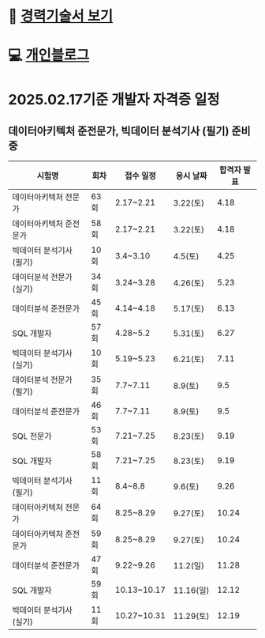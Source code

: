 # 📄 [경력기술서 보기](https://drive.google.com/file/d/1NhkqkZpRfdC5sQ4BzugRK-QS9Xg8xsnT/view?usp=sharing)
# 💻 [개인블로그](https://velog.io/@ashenlord/posts)

# 2025.02.17기준 개발자 자격증 일정
## 데이터아키텍처 준전문가, 빅데이터 분석기사 (필기) 준비중
| 시험명                      | 회차  | 접수 일정         | 응시 날짜    | 합격자 발표 |
|-----------------------------|------|------------------|-------------|------------|
| 데이터아키텍처 전문가       | 63회  | 2.17~2.21        | 3.22(토)    | 4.18       |
| 데이터아키텍처 준전문가     | 58회  | 2.17~2.21        | 3.22(토)    | 4.18       |
| 빅데이터 분석기사 (필기)    | 10회  | 3.4~3.10         | 4.5(토)     | 4.25       |
| 데이터분석 전문가 (실기)    | 34회  | 3.24~3.28        | 4.26(토)    | 5.23       |
| 데이터분석 준전문가        | 45회  | 4.14~4.18        | 5.17(토)    | 6.13       |
| SQL 개발자                 | 57회  | 4.28~5.2         | 5.31(토)    | 6.27       |
| 빅데이터 분석기사 (실기)    | 10회  | 5.19~5.23        | 6.21(토)    | 7.11       |
| 데이터분석 전문가 (필기)    | 35회  | 7.7~7.11         | 8.9(토)     | 9.5        |
| 데이터분석 준전문가        | 46회  | 7.7~7.11         | 8.9(토)     | 9.5        |
| SQL 전문가                 | 53회  | 7.21~7.25        | 8.23(토)    | 9.19       |
| SQL 개발자                 | 58회  | 7.21~7.25        | 8.23(토)    | 9.19       |
| 빅데이터 분석기사 (필기)    | 11회  | 8.4~8.8          | 9.6(토)     | 9.26       |
| 데이터아키텍처 전문가       | 64회  | 8.25~8.29        | 9.27(토)    | 10.24      |
| 데이터아키텍처 준전문가     | 59회  | 8.25~8.29        | 9.27(토)    | 10.24      |
| 데이터분석 준전문가        | 47회  | 9.22~9.26        | 11.2(일)    | 11.28      |
| SQL 개발자                 | 59회  | 10.13~10.17      | 11.16(일)   | 12.12      |
| 빅데이터 분석기사 (실기)    | 11회  | 10.27~10.31      | 11.29(토)   | 12.19      |
